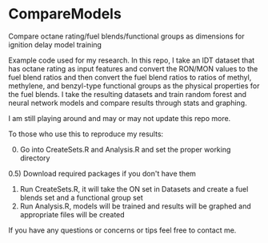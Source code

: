 # CompareModels
Compare octane rating/fuel blends/functional groups as dimensions for ignition delay model training

Example code used for my research. In this repo, I take an IDT dataset that has octane rating as input features and convert the RON/MON values to the fuel blend ratios and then convert the fuel blend ratios to ratios of methyl, methylene, and benzyl-type functional groups as the physical properties for the fuel blends. I take the resulting datasets and train random forest and neural network models and compare results through stats and graphing.

I am still playing around and may or may not update this repo more.

To those who use this to reproduce my results:

0) Go into CreateSets.R and Analysis.R and set the proper working directory

0.5) Download required packages if you don't have them
1) Run CreateSets.R, it will take the ON set in Datasets and create a fuel blends set and a functional group set
2) Run Analysis.R, models will be trained and results will be graphed and appropriate files will be created


If you have any questions or concerns or tips feel free to contact me.
